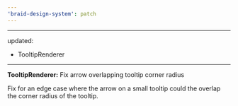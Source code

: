 ```yaml
---
'braid-design-system': patch
---
```


---
updated:
  - TooltipRenderer
---

**TooltipRenderer:** Fix arrow overlapping tooltip corner radius

Fix for an edge case where the arrow on a small tooltip could the overlap the corner radius of the tooltip.

